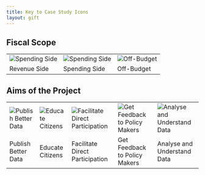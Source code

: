 ```yaml
---
title: Key to Case Study Icons
layout: gift
---
```



## Fiscal Scope

<table>
<tr>

<td><img alt="Spending Side" src="http://farm8.staticflickr.com/7088/7285692280_90b76e026b_t.jpg"/>
</td>
<td>
<img alt="Spending Side" src="http://farm8.staticflickr.com/7097/7285692328_347f4d560c_t.jpg"/>
</td>
<td>
<img alt="Off-Budget" src="http://farm9.staticflickr.com/8150/7285691984_5a3c52e5b2_t.jpg"/>
</td>

</tr>
<tr>
<td>Revenue Side</td>
<td>Spending Side</td>
<td>Off-Budget</td>
</tr>
</table>


## Aims of the Project

<table>
<tr>

<td><img alt="Publish Better Data" src="http://farm8.staticflickr.com/7211/7285692458_bb8a771171_t.jpg"/>
</td>
<td>
<img alt="Educate Citizens" src="http://farm8.staticflickr.com/7226/7285691742_9934b69422_t.jpg"/>
</td>
<td>
<img alt="Facilitate Direct Participation" src="http://farm8.staticflickr.com/7083/7285691814_3985558f75_t.jpg"/>
</td>
<td>
<img alt="Get Feedback to Policy Makers" src="http://farm8.staticflickr.com/7078/7285691912_7b78aed3dc_t.jpg"/>
</td>
<td>
<img alt="Analyse and Understand Data" src="http://farm8.staticflickr.com/7234/7285691862_8867e2dfb7_t.jpg"/>
</td>



</tr>
<tr>
<td>Publish Better Data</td>
<td>Educate Citizens</td>
<td>Facilitate Direct Participation</td>
<td>Get Feedback to Policy Makers</td>
<td>Analyse and Understand Data</td>
</tr>
</table>